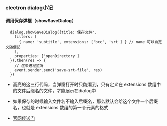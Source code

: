 ### electron dialog小记

#### 调用保存弹框（showSaveDialog）

```js{2,3,4}
  dialog.showSaveDialog({title:'保存文件',
    filters: [
      { name: 'subtitle', extensions: ['bcc', 'srt'] } // name 可以自定义随便起
    ],
    properties: ['openDirectory']
  }).then(res => {
    // 渲染进程监听
    event.sender.send('save-srt-file', res)
  })
```
* 高亮的这三行代码，当弹窗打开时只能看到，只有定义在 extensions 数组中的文件后缀名的文件，才能展示在dialog中

* 如果保存的时候输入文件名不输入后缀名，那么默认会给这个文件一个后缀名，也就是 extensions 数组的第一个元素的格式 

* [官网传送门](https://www.electronjs.org/docs/api/dialog#dialogshowsavedialogbrowserwindow-options)